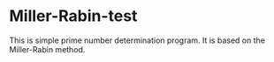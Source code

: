 # Miller-Rabin-test
This is simple prime number determination program.
It is based on the Miller-Rabin method.
